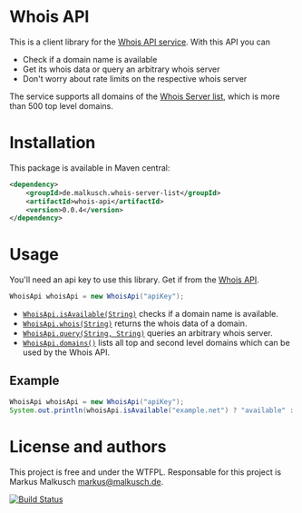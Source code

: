 # Whois API

This is a client library for the [Whois API service](http://whois-api.domaininformation.de/).
With this API you can

- Check if a domain name is available
- Get its whois data or query an arbitrary whois server
- Don't worry about rate limits on the respective whois server

The service supports all domains of the
[Whois Server list](https://github.com/whois-server-list/whois-server-list),
which is more than 500 top level domains.

# Installation

This package is available in Maven central:

```xml
<dependency>
    <groupId>de.malkusch.whois-server-list</groupId>
    <artifactId>whois-api</artifactId>
    <version>0.0.4</version>
</dependency>
```

# Usage

You'll need an api key to use this library. Get if from
the [Whois API](http://whois-api.domaininformation.de/).

```java
WhoisApi whoisApi = new WhoisApi("apiKey");
```

- [`WhoisApi.isAvailable(String)`](http://whois-server-list.github.io/whois-api-java/apidocs/de/malkusch/whoisApi/WhoisApi.html#isAvailable-java.lang.String-)
    checks if a domain name is available.
- [`WhoisApi.whois(String)`](http://whois-server-list.github.io/whois-api-java/apidocs/de/malkusch/whoisApi/WhoisApi.html#whois-java.lang.String-)
    returns the whois data of a domain.
- [`WhoisApi.query(String, String)`](http://whois-server-list.github.io/whois-api-java/apidocs/de/malkusch/whoisApi/WhoisApi.html#query-java.lang.String-java.lang.String-)
    queries an arbitrary whois server.
- [`WhoisApi.domains()`](http://whois-server-list.github.io/whois-api-java/apidocs/de/malkusch/whoisApi/WhoisApi.html#domains--)
    lists all top and second level domains which can be used by the Whois API.

## Example

```java
WhoisApi whoisApi = new WhoisApi("apiKey");
System.out.println(whoisApi.isAvailable("example.net") ? "available" : "registered");
```

# License and authors

This project is free and under the WTFPL.
Responsable for this project is Markus Malkusch markus@malkusch.de.

[![Build Status](https://travis-ci.org/whois-server-list/whois-api-java.svg?branch=master)](https://travis-ci.org/whois-server-list/whois-api-java)
